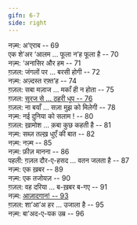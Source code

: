 ```yaml
---
gifn: 6-7
side: right
---
```


नज़्म: अ’एराब -- 69  
एक शे’अर	‘आलम … फूला न’ह फूला है -- 70  
नज़्म: ‘अनासिर और हम -- 71  
ग़ज़ल: जंगलों पर … बरसी होगी -- 72  
नज़्म: अज़्दस्त रफ़्त’ह -- 74  
ग़ज़ल: सबा मज़ाज … मकाँ ही न होता -- 75  
ग़ज़ल: [सूरज से … ठहरी धूप -- 76](/Hanoz?presentation=true#21)  
ग़ज़ल: ना बयाँ … सज़ा मुझ को मिलेगी -- 78  
नज़्म: नई दुनिया को सलाम ! -- 80  
ग़ज़ल: ख़ामोश … क़बा कुछ कहती है -- 81  
नज़्म: सब्ज़ तल्ख़ धुएँ की बात -- 82  
नज़्म: नज़्म -- 85  
नज़्म: फ़ीज़ मानना -- 86  
पहली: ग़ज़ल दौर-ए-हसद … वतन जलता है -- 87  
नज़्म: एक ख़बर -- 89  
नज़्म: एक तजोयज़ -- 90  
ग़ज़ल: वह दरिया … ब-ख़बर ब-गए -- 91  
नज़्म: [आज़ादगान! -- 93](/Hanoz?presentation=true#23)  
ग़ज़ल: शा’आ’अ हर … उजाला है -- 95  
नज़्म: बा’अद-ए-यक उम्र -- 96
